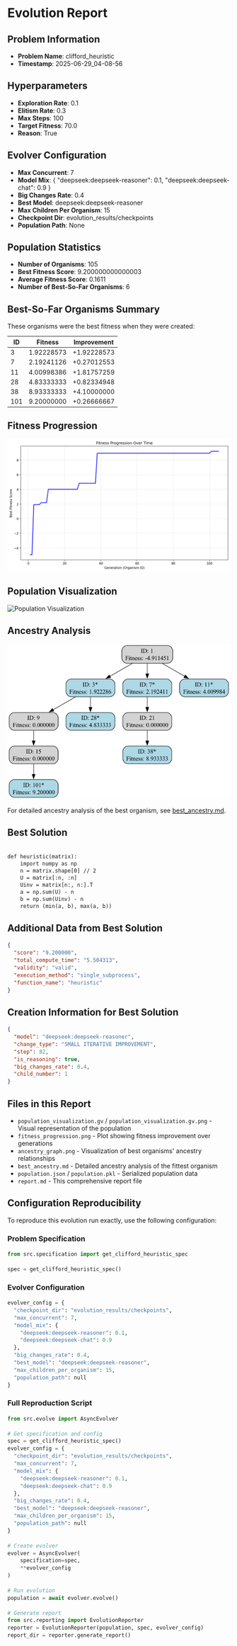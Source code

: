 # Evolution Report

## Problem Information
- **Problem Name**: clifford_heuristic
- **Timestamp**: 2025-06-29_04-08-56

## Hyperparameters
- **Exploration Rate**: 0.1
- **Elitism Rate**: 0.3
- **Max Steps**: 100
- **Target Fitness**: 70.0
- **Reason**: True

## Evolver Configuration
- **Max Concurrent**: 7
- **Model Mix**: {
  "deepseek:deepseek-reasoner": 0.1,
  "deepseek:deepseek-chat": 0.9
}
- **Big Changes Rate**: 0.4
- **Best Model**: deepseek:deepseek-reasoner
- **Max Children Per Organism**: 15
- **Checkpoint Dir**: evolution_results/checkpoints
- **Population Path**: None

## Population Statistics
- **Number of Organisms**: 105
- **Best Fitness Score**: 9.200000000000003
- **Average Fitness Score**: 0.1611
- **Number of Best-So-Far Organisms**: 6

## Best-So-Far Organisms Summary
These organisms were the best fitness when they were created:

| ID | Fitness | Improvement |
|----|---------|-------------|
| 3 | 1.92228573 | +1.92228573 |
| 7 | 2.19241126 | +0.27012553 |
| 11 | 4.00998386 | +1.81757259 |
| 28 | 4.83333333 | +0.82334948 |
| 38 | 8.93333333 | +4.10000000 |
| 101 | 9.20000000 | +0.26666667 |

## Fitness Progression
![Fitness Progression](fitness_progression.png)

## Population Visualization
![Population Visualization](population_visualization.gv.png)

## Ancestry Analysis
![Ancestry Graph](ancestry_graph.png)

For detailed ancestry analysis of the best organism, see [best_ancestry.md](best_ancestry.md).

## Best Solution
```

def heuristic(matrix):
    import numpy as np
    n = matrix.shape[0] // 2
    U = matrix[:n, :n]
    Uinv = matrix[n:, n:].T
    a = np.sum(U) - n
    b = np.sum(Uinv) - n
    return (min(a, b), max(a, b))

```

## Additional Data from Best Solution
```json
{
  "score": "9.200000",
  "total_compute_time": "5.504313",
  "validity": "valid",
  "execution_method": "single_subprocess",
  "function_name": "heuristic"
}
```

## Creation Information for Best Solution
```json
{
  "model": "deepseek:deepseek-reasoner",
  "change_type": "SMALL ITERATIVE IMPROVEMENT",
  "step": 82,
  "is_reasoning": true,
  "big_changes_rate": 0.4,
  "child_number": 1
}
```

## Files in this Report
- `population_visualization.gv` / `population_visualization.gv.png` - Visual representation of the population
- `fitness_progression.png` - Plot showing fitness improvement over generations  
- `ancestry_graph.png` - Visualization of best organisms' ancestry relationships
- `best_ancestry.md` - Detailed ancestry analysis of the fittest organism
- `population.json` / `population.pkl` - Serialized population data
- `report.md` - This comprehensive report file

## Configuration Reproducibility

To reproduce this evolution run exactly, use the following configuration:

### Problem Specification
```python
from src.specification import get_clifford_heuristic_spec

spec = get_clifford_heuristic_spec()
```

### Evolver Configuration  
```python
evolver_config = {
  "checkpoint_dir": "evolution_results/checkpoints",
  "max_concurrent": 7,
  "model_mix": {
    "deepseek:deepseek-reasoner": 0.1,
    "deepseek:deepseek-chat": 0.9
  },
  "big_changes_rate": 0.4,
  "best_model": "deepseek:deepseek-reasoner",
  "max_children_per_organism": 15,
  "population_path": null
}
```

### Full Reproduction Script
```python
from src.evolve import AsyncEvolver

# Get specification and config
spec = get_clifford_heuristic_spec()
evolver_config = {
  "checkpoint_dir": "evolution_results/checkpoints",
  "max_concurrent": 7,
  "model_mix": {
    "deepseek:deepseek-reasoner": 0.1,
    "deepseek:deepseek-chat": 0.9
  },
  "big_changes_rate": 0.4,
  "best_model": "deepseek:deepseek-reasoner",
  "max_children_per_organism": 15,
  "population_path": null
}

# Create evolver
evolver = AsyncEvolver(
    specification=spec,
    **evolver_config
)

# Run evolution
population = await evolver.evolve()

# Generate report
from src.reporting import EvolutionReporter
reporter = EvolutionReporter(population, spec, evolver_config)
report_dir = reporter.generate_report()
```
